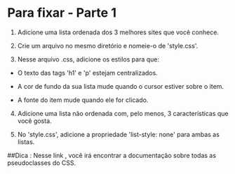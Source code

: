 # Para fixar - Parte 1

1. Adicione uma lista ordenada dos 3 melhores sites que você conhece.

2. Crie um arquivo no mesmo diretório e nomeie-o de 'style.css'.

3. Nesse arquivo .css, adicione os estilos para que:

 * O texto das tags 'h1' e 'p' estejam centralizados.

 * A cor de fundo da sua lista mude quando o cursor estiver sobre o item.

 * A fonte do item mude quando ele for clicado.

4. Adicione uma lista não ordenada com, pelo menos, 3 características que você gosta.

5. No 'style.css', adicione a propriedade 'list-style: none' para ambas as listas.

##Dica : Nesse link , você irá encontrar a documentação sobre todas as pseudoclasses do CSS.
